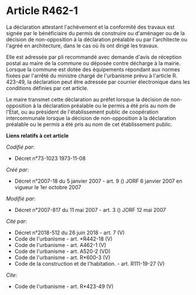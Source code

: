 # Article R462-1

La déclaration attestant l'achèvement et la conformité des travaux est signée par le bénéficiaire du permis de construire ou
d'aménager ou de la décision de non-opposition à la déclaration préalable ou par l'architecte ou l'agréé en architecture,
dans le cas où ils ont dirigé les travaux. 

Elle est adressée par pli recommandé avec demande d'avis de réception postal au maire de la commune ou déposée contre
décharge à la mairie. Lorsque la commune est dotée des équipements répondant aux normes fixées par l'arrêté du ministre
chargé de l'urbanisme prévu à l'article R. 423-49, la déclaration peut être adressée par courrier électronique dans les
conditions définies par cet article. 

Le maire transmet cette déclaration au préfet lorsque la décision de non-opposition à la déclaration préalable ou le permis a
été pris au nom de l'Etat, ou au président de l'établissement public de coopération intercommunale lorsque la décision de
non-opposition à la déclaration préalable ou le permis a été pris au nom de cet établissement public.

**Liens relatifs à cet article**

_Codifié par_:

  - Décret n°73-1023 1973-11-08

_Créé par_:

  - Décret n°2007-18 du 5 janvier 2007 - art. 9 () JORF 6 janvier 2007 en vigueur le 1er octobre 2007

_Modifié par_:

  - Décret n°2007-817 du 11 mai 2007 - art. 3 () JORF 12 mai 2007

_Cité par_:

  - Décret n°2018-512 du 26 juin 2018 - art. 7 (V)
  - Code de l'urbanisme - art. *R442-18 (V)
  - Code de l'urbanisme - art. A462-1 (V)
  - Code de l'urbanisme - art. A520-2 (VD)
  - Code de l'urbanisme - art. R*600-3 (V)
  - Code de la construction et de l'habitation. - art. R111-19-27 (V)

_Cite_:

  - Code de l'urbanisme - art. R*423-49 (V)
